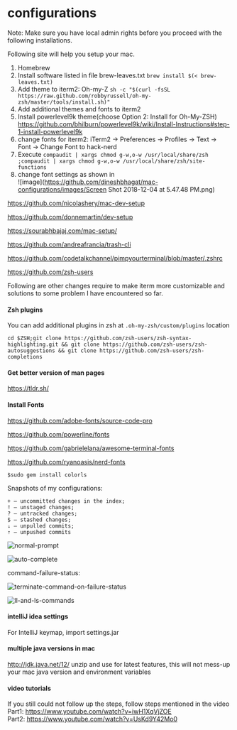 # configurations

Note: Make sure you have local admin rights before you proceed with the following installations.

Following site will help you setup your mac.

1. Homebrew
2. Install software listed in file brew-leaves.txt `brew install $(< brew-leaves.txt)`
3. Add theme to iterm2: Oh-my-Z `sh -c "$(curl -fsSL https://raw.github.com/robbyrussell/oh-my-zsh/master/tools/install.sh)"`
4. Add additional themes and fonts to iterm2
5. Install powerlevel9k theme(choose Option 2: Install for Oh-My-ZSH) https://github.com/bhilburn/powerlevel9k/wiki/Install-Instructions#step-1-install-powerlevel9k
6. change fonts for iterm2: iTerm2 -> Preferences -> Profiles -> Text -> Font -> Change Font to hack-nerd
7. Execute `compaudit | xargs chmod g-w,o-w /usr/local/share/zsh ;compaudit | xargs chmod g-w,o-w /usr/local/share/zsh/site-functions`
8. change font settings as shown in  
![image](https://github.com/dineshbhagat/mac-configurations/images/Screen Shot 2018-12-04 at 5.47.48 PM.png)
        
https://github.com/nicolashery/mac-dev-setup

https://github.com/donnemartin/dev-setup

https://sourabhbajaj.com/mac-setup/

https://github.com/andreafrancia/trash-cli



https://github.com/codetalkchannel/pimpyourterminal/blob/master/.zshrc

https://github.com/zsh-users

Following are other changes require to make iterm more customizable and solutions to some problem I have encountered so far.

#### Zsh plugins

You can add additional plugins in zsh at `.oh-my-zsh/custom/plugins` location

```shell
cd $ZSH;git clone https://github.com/zsh-users/zsh-syntax-highlighting.git && git clone https://github.com/zsh-users/zsh-autosuggestions && git clone https://github.com/zsh-users/zsh-completions
```


#### Get better version of man pages

https://tldr.sh/


#### Install Fonts

https://github.com/adobe-fonts/source-code-pro

https://github.com/powerline/fonts

https://github.com/gabrielelana/awesome-terminal-fonts

https://github.com/ryanoasis/nerd-fonts

```shell
$sudo gem install colorls
```

Snapshots of my configurations:
```shell
+ — uncommitted changes in the index;
! — unstaged changes;
? — untracked changes;
$ — stashed changes;
⇣ — unpulled commits;
⇡ — unpushed commits
```

![normal-prompt](https://github.com/dineshbhagat/mac-configurations/blob/master/images/Screen%20Shot%202018-10-08%20at%2011.50.18%20AM.png)


![auto-complete](https://github.com/dineshbhagat/mac-configurations/blob/master/images/Screen%20Shot%202018-10-08%20at%2011.59.12%20AM.png)


command-failure-status:


![terminate-command-on-failure-status](https://github.com/dineshbhagat/mac-configurations/blob/master/images/Screen%20Shot%202018-10-08%20at%2012.00.18%20PM.png)



![ll-and-ls-commands](https://github.com/dineshbhagat/mac-configurations/blob/master/images/Screen%20Shot%202016-11-08%20at%2012.18.00%20AM.png)

#### intelliJ idea settings

For IntelliJ keymap, import settings.jar

#### multiple java versions in mac

http://jdk.java.net/12/ unzip and use for latest features, this will not mess-up your mac java version and environment variables

#### video tutorials

If you still could not follow up the steps, follow steps mentioned in the video  
Part1: https://www.youtube.com/watch?v=iwH1XqVjZOE  
Part2: https://www.youtube.com/watch?v=UsKd9Y42Mo0  

